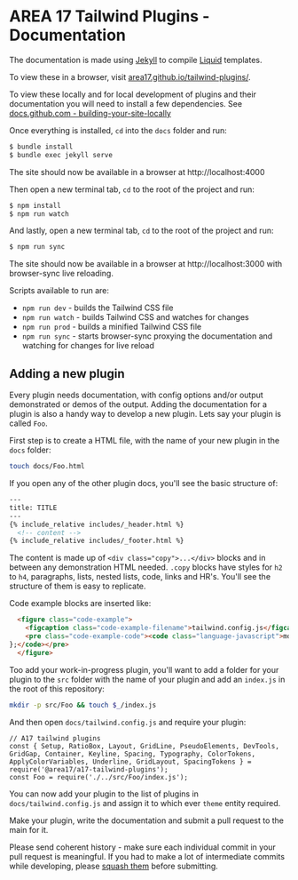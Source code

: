 # AREA 17 Tailwind Plugins - Documentation

The documentation is made using [Jekyll](https://jekyllrb.com/) to compile [Liquid](https://shopify.github.io/liquid/) templates. 

To view these in a browser, visit [area17.github.io/tailwind-plugins/](https://area17.github.io/tailwind-plugins/).

To view these locally and for local development of plugins and their documentation you will need to install a few dependencies. See [docs.github.com - building-your-site-locally](https://docs.github.com/en/pages/setting-up-a-github-pages-site-with-jekyll/testing-your-github-pages-site-locally-with-jekyll#building-your-site-locally)

Once everything is installed, `cd` into the `docs` folder and run: 

```bash
$ bundle install
$ bundle exec jekyll serve
```

The site should now be available in a browser at http://localhost:4000

Then open a new terminal tab, `cd` to the root of the project and run:

```bash
$ npm install
$ npm run watch
```

And lastly, open a new terminal tab, `cd` to the root of the project and run:

```bash
$ npm run sync
```

The site should now be available in a browser at http://localhost:3000 with browser-sync live reloading.

Scripts available to run are:

* `npm run dev` - builds the Tailwind CSS file
* `npm run watch` - builds Tailwind CSS and watches for changes
* `npm run prod` - builds a minified Tailwind CSS file
* `npm run sync` - starts browser-sync proxying the documentation and watching for changes for live reload

## Adding a new plugin

Every plugin needs documentation, with config options and/or output demonstrated or demos of the output. Adding the documentation for a plugin is also a handy way to develop a new plugin. Lets say your plugin is called `Foo`.

First step is to create a HTML file, with the name of your new plugin in the `docs` folder:

```bash
touch docs/Foo.html
```

If you open any of the other plugin docs, you'll see the basic structure of:

```HTML
---
title: TITLE
---
{% include_relative includes/_header.html %}
  <!-- content -->
{% include_relative includes/_footer.html %}
```

The content is made up of `<div class="copy">...</div>` blocks and in between any demonstration HTML needed. `.copy` blocks have styles for `h2` to `h4`, paragraphs, lists, nested lists, code, links and HR's. You'll see the structure of them is easy to replicate.

Code example blocks are inserted like:

```HTML
  <figure class="code-example">
    <figcaption class="code-example-filename">tailwind.config.js</figcaption>
    <pre class="code-example-code"><code class="language-javascript">module.exports = {
};</code></pre>
  </figure>
```

Too add your work-in-progress plugin, you'll want to add a folder for your plugin to the `src` folder with the name of your plugin and add an `index.js` in the root of this repository:

```bash
mkdir -p src/Foo && touch $_/index.js
```

And then open `docs/tailwind.config.js` and require your plugin:

```JS
// A17 tailwind plugins
const { Setup, RatioBox, Layout, GridLine, PseudoElements, DevTools, GridGap, Container, Keyline, Spacing, Typography, ColorTokens, ApplyColorVariables, Underline, GridLayout, SpacingTokens } = require('@area17/a17-tailwind-plugins');
const Foo = require('./../src/Foo/index.js');
```

You can now add your plugin to the list of plugins in `docs/tailwind.config.js` and assign it to which ever `theme` entity required.

Make your plugin, write the documentation and submit a pull request to the main for it.

Please send coherent history - make sure each individual commit in your pull request is meaningful. If you had to make a lot of intermediate commits while developing, please [squash them](http://www.git-scm.com/book/en/v2/Git-Tools-Rewriting-History#Changing-Multiple-Commit-Messages) before submitting.


